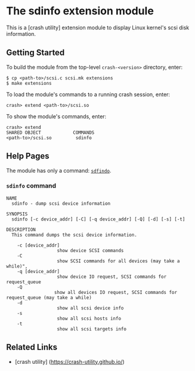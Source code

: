 The sdinfo extension module
===============================

This is a [crash utility] extension module to display Linux kernel's scsi disk
information.  

Getting Started
---------------

To build the module from the top-level `crash-<version>` directory, enter:

    $ cp <path-to>/scsi.c scsi.mk extensions
    $ make extensions

To load the module's commands to a running crash session, enter:

    crash> extend <path-to>/scsi.so

To show the module's commands, enter:

    crash> extend
    SHARED OBJECT            COMMANDS
    <path-to>/scsi.so         sdinfo

Help Pages
----------

The module has only a command: [`sdfindo`](#sdinfo-command).

### `sdinfo` command

```
NAME
  sdinfo - dump scsi device information

SYNOPSIS
  sdinfo [-c device_addr] [-C] [-q device_addr] [-Q] [-d] [-s] [-t] 

DESCRIPTION
  This command dumps the scsi device information.

    -c [device_addr]
                   show device SCSI commands
    -C
                   show SCSI commands for all devices (may take a while)",
    -q [device_addr]
                   show device IO request, SCSI commands for request_queue
    -Q
                  show all devices IO request, SCSI commands for request_queue (may take a while)
    -d
                   show all scsi device info
    -s
                   show all scsi hosts info
    -t
                   show all scsi targets info
```

Related Links
-------------

- [crash utility] (https://crash-utility.github.io/)

[1]: https://crash-utility.github.io/